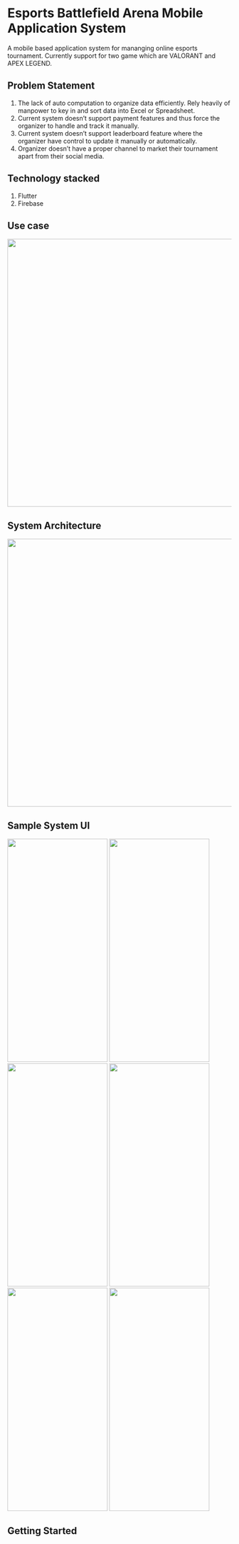 # Esports Battlefield Arena Mobile Application System
 A mobile based application system for mananging online esports tournament. Currently support for two game which are VALORANT and APEX LEGEND.

## Problem Statement
1) The lack of auto computation to organize data efficiently. Rely heavily of manpower to key in and sort data into Excel or Spreadsheet.
2) Current system doesn’t support payment features and thus force the organizer to handle and track it manually.
3) Current system doesn’t support leaderboard feature where the organizer have control to update it manually or automatically.
4) Organizer doesn’t have a proper channel to market their tournament apart from their social media.

## Technology stacked
1) Flutter
2) Firebase

## Use case
<img src="https://github.com/Fikrilamin01/Esports-Battlefield-Arena/assets/86116333/a6b3831e-6536-4d42-9352-f0d585dd1cb7" width="600" height="600">

## System Architecture
<img src="https://github.com/Fikrilamin01/Esports-Battlefield-Arena/assets/86116333/1f1fdaa2-aa5c-4a8d-9ead-79d1ef135c57" width="600" height="600">

## Sample System UI
<img src="https://github.com/Fikrilamin01/Esports-Battlefield-Arena/assets/86116333/64bcfc38-56ec-4e2b-a775-d50809933a26" width="225" height="500">
<img src="https://github.com/Fikrilamin01/Esports-Battlefield-Arena/assets/86116333/7d95a998-a1ec-4b96-9773-2c8b25b1632c" width="225" height="500">
<img src="https://github.com/Fikrilamin01/Esports-Battlefield-Arena/assets/86116333/b750c87d-0bbd-424b-b9c3-239244ff4a69" width="225" height="500">
<img src="https://github.com/Fikrilamin01/Esports-Battlefield-Arena/assets/86116333/7b2f00af-e431-4e23-b345-2f0a2ce2400f" width="225" height="500">
<img src="https://github.com/Fikrilamin01/Esports-Battlefield-Arena/assets/86116333/a780b101-503a-47dd-9f5b-c86ad92afa83" width="225" height="500">
<img src="https://github.com/Fikrilamin01/Esports-Battlefield-Arena/assets/86116333/17d01a81-7bb0-482a-8766-08d4a9add91b" width="225" height="500">

## Getting Started

